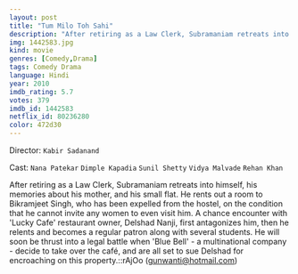 ```yaml
---
layout: post
title: "Tum Milo Toh Sahi"
description: "After retiring as a Law Clerk, Subramaniam retreats into himself, his memories about his mother, and his small flat. He rents out a room to Bikramjeet Singh, who has been expelled from the hostel, on the condition that he cannot invite any women to even visit him. A chance encounter with 'Lucky Cafe' restaurant owner, Delshad Nanji, first antagonizes him, then he relents and becomes a regular patron along with several students. He will soon be thrust into a legal battle when 'Blue Bell' - a multinational company - decide to take over the café, and are all set t.."
img: 1442583.jpg
kind: movie
genres: [Comedy,Drama]
tags: Comedy Drama 
language: Hindi
year: 2010
imdb_rating: 5.7
votes: 379
imdb_id: 1442583
netflix_id: 80236280
color: 472d30
---
```

Director: `Kabir Sadanand`  

Cast: `Nana Patekar` `Dimple Kapadia` `Sunil Shetty` `Vidya Malvade` `Rehan Khan` 

After retiring as a Law Clerk, Subramaniam retreats into himself, his memories about his mother, and his small flat. He rents out a room to Bikramjeet Singh, who has been expelled from the hostel, on the condition that he cannot invite any women to even visit him. A chance encounter with 'Lucky Cafe' restaurant owner, Delshad Nanji, first antagonizes him, then he relents and becomes a regular patron along with several students. He will soon be thrust into a legal battle when 'Blue Bell' - a multinational company - decide to take over the café, and are all set to sue Delshad for encroaching on this property.::rAjOo (gunwanti@hotmail.com)
